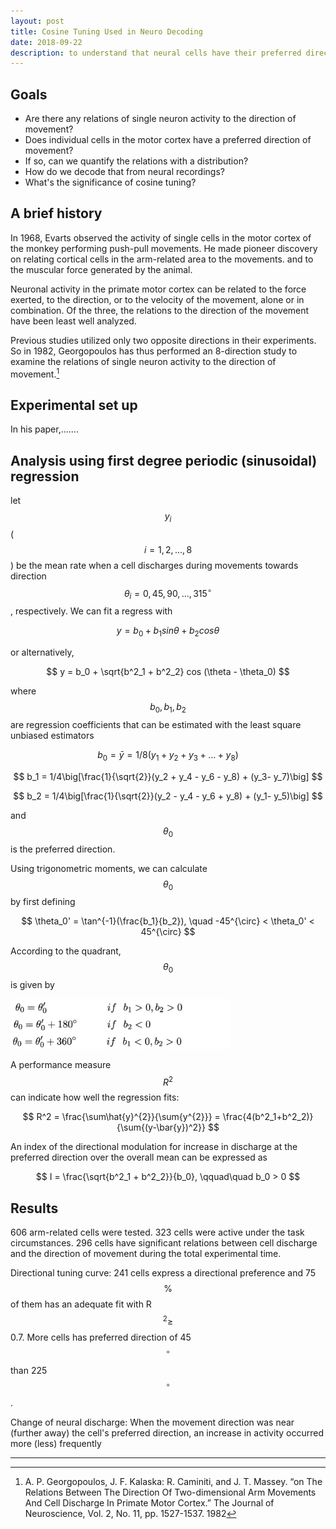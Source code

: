 ```yaml
---
layout: post
title: Cosine Tuning Used in Neuro Decoding
date: 2018-09-22
description: to understand that neural cells have their preferred direction of movement distributed like a sinusoidal function
---
```


## Goals

* Are there any relations of single neuron activity to the direction of movement?
* Does individual cells in the motor cortex have a preferred direction of movement?
* If so, can we quantify the relations with a distribution?
* How do we decode that from neural recordings?
* What's the significance of cosine tuning?

## A brief history

In 1968, Evarts observed the activity of single cells in the motor cortex of the monkey performing push-pull movements. He made pioneer discovery on relating cortical cells in the arm-related area to the movements. and to the muscular force generated by the animal.

Neuronal activity in the primate motor cortex can be related to the force exerted, to the direction, or to the velocity of the movement, alone or in combination. Of the three, the relations to the direction of the movement have been least well analyzed.

Previous studies utilized only two opposite directions in their experiments. So in 1982, Georgopoulos has thus performed an 8-direction study to examine the relations of single neuron activity to the direction of movement.[^Georgopoulos]

## Experimental set up

In his paper,.......

## Analysis using first degree periodic (sinusoidal) regression

let $$ y_i $$ ($$ i = 1, 2, ..., 8 $$) be the mean rate when a cell discharges during movements towards direction $$ \theta_i = 0, 45, 90, ..., 315^{\circ}$$, respectively. We can fit a regress with

$$
y = b_0 + b_1sin \theta + b_2 cos \theta
$$

or alternatively,

$$
y = b_0 + \sqrt{b^2_1 + b^2_2} cos (\theta - \theta_0)
$$

where $$ b_0, b_1, b_2 $$ are regression coefficients that can be estimated with the least square unbiased estimators

$$
b_0 = \bar{y} = 1/8(y_1 + y_2 + y_3 + ... + y_8)
$$

$$
b_1 = 1/4\big[\frac{1}{\sqrt{2}}(y_2 + y_4 - y_6 - y_8) + (y_3- y_7)\big]
$$

$$
b_2 = 1/4\big[\frac{1}{\sqrt{2}}(y_2 - y_4 - y_6 + y_8) + (y_1- y_5)\big]
$$

and $$ \theta_0 $$ is the preferred direction.

Using trigonometric moments, we can calculate $$ \theta_0 $$ by first defining

$$
\theta_0' = \tan^{-1}(\frac{b_1}{b_2}), \quad -45^{\circ} < \theta_0' < 45^{\circ}
$$

According to the quadrant, $$ \theta_0 $$ is given by

<p>
    <img src="/assets/img/posts/cosine_tuning_eqn2.png" style=" width:70%;"/>
</p>

A performance measure $$ R^2 $$ can indicate how well the regression fits:

$$
R^2 = \frac{\sum\hat{y}^{2}}{\sum{y^{2}}} = \frac{4(b^2_1+b^2_2)}{\sum{(y-\bar{y})^2}}
$$

An index of the directional modulation for increase in discharge at the preferred direction over the overall mean can be expressed as

$$
I = \frac{\sqrt{b^2_1 + b^2_2}}{b_0}, \qquad\quad b_0 > 0
$$

## Results

606 arm-related cells were tested. 323 cells were active under the task circumstances. 296 cells have significant relations between cell discharge and the direction of movement during the total experimental time.

Directional tuning curve: 241 cells express a directional preference and 75 $$\%$$ of them has an adequate fit with R$$^2 \geq$$ 0.7. More cells has preferred direction of 45$$^{\circ}$$ than 225$$^{\circ}$$.

Change of neural discharge: When the movement direction was near (further away) the cell's preferred direction, an increase in activity occurred more (less) frequently


---
[^Georgopoulos]: A. P. Georgopoulos, J. F. Kalaska: R. Caminiti, and J. T. Massey. “on The Relations Between The Direction Of Two-dimensional Arm Movements And Cell Discharge In Primate Motor Cortex.” The Journal of Neuroscience, Vol. 2, No. 11, pp. 1527-1537. 1982
